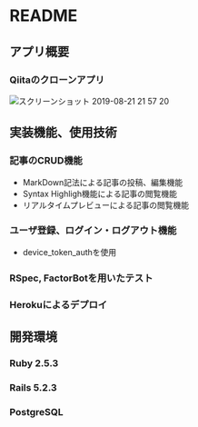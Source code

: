 # README
## アプリ概要
### Qiitaのクローンアプリ
![スクリーンショット 2019-08-21 21 57 20](https://user-images.githubusercontent.com/50393689/63434443-0d445f80-c460-11e9-9154-505e5a59197d.png)
## 実装機能、使用技術
### 記事のCRUD機能 
- MarkDown記法による記事の投稿、編集機能
- Syntax Highligh機能による記事の閲覧機能
- リアルタイムプレビューによる記事の閲覧機能
  
### ユーザ登録、ログイン・ログアウト機能
- device_token_authを使用
### RSpec, FactorBotを用いたテスト
### Herokuによるデプロイ

## 開発環境
### Ruby 2.5.3
### Rails 5.2.3
### PostgreSQL
